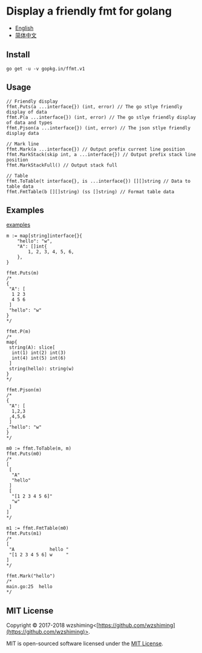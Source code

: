 # Display a friendly fmt for golang

 - [English](./README.md)
 - [简体中文](./README_cn.md)

## Install

``` shell
go get -u -v gopkg.in/ffmt.v1
```

## Usage

``` golang
// Friendly display
ffmt.Puts(a ...interface{}) (int, error) // The go stlye friendly display of data
ffmt.P(a ...interface{}) (int, error) // The go stlye friendly display of data and types
ffmt.Pjson(a ...interface{}) (int, error) // The json stlye friendly display data

// Mark line
ffmt.Mark(a ...interface{}) // Output prefix current line position
ffmt.MarkStack(skip int, a ...interface{}) // Output prefix stack line position
ffmt.MarkStackFull() // Output stack full

// Table 
ffmt.ToTable(t interface{}, is ...interface{}) [][]string // Data to table data
ffmt.FmtTable(b [][]string) (ss []string) // Format table data
```

## Examples

[examples](./examples/main.go)

``` golang
m := map[string]interface{}{
    "hello": "w",
    "A": []int{
        1, 2, 3, 4, 5, 6,
    },
}

ffmt.Puts(m)
/*
{
 "A": [
  1 2 3
  4 5 6
 ]
 "hello": "w"
}
*/

ffmt.P(m)
/*
map{
 string(A): slice[
  int(1) int(2) int(3)
  int(4) int(5) int(6)
 ]
 string(hello): string(w)
}
*/

ffmt.Pjson(m)
/*
{
 "A": [
  1,2,3
 ,4,5,6
 ]
,"hello": "w"
}
*/

m0 := ffmt.ToTable(m, m)
ffmt.Puts(m0)
/*
[
 [
  "A"
  "hello"
 ]
 [
  "[1 2 3 4 5 6]"
  "w"
 ]
]
*/

m1 := ffmt.FmtTable(m0)
ffmt.Puts(m1)
/*
[
 "A             hello "
 "[1 2 3 4 5 6] w     "
]
*/

ffmt.Mark("hello")
/*
main.go:25  hello
*/
```




## MIT License

Copyright © 2017-2018 wzshiming<[https://github.com/wzshiming](https://github.com/wzshiming)>.

MIT is open-sourced software licensed under the [MIT License](https://opensource.org/licenses/MIT).
